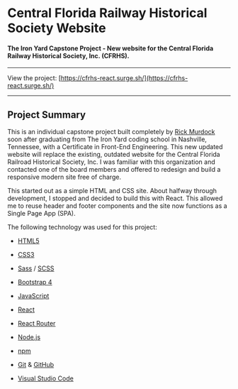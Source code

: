 # Central Florida Railway Historical Society Website

#### The Iron Yard Capstone Project - New website for the Central Florida Railway Historical Society, Inc. (CFRHS). 

---

View the project: [https://cfrhs-react.surge.sh/](https://cfrhs-react.surge.sh/)

---

## Project Summary

This is an individual capstone project built completely by [Rick Murdock](http://rickmurdock.com/) soon after graduating from The Iron Yard coding school in Nashville, Tennessee, with a Certificate in Front-End Engineering. This new updated website will replace the existing, outdated website for the Central Florida Railroad Historical Society, Inc. I was familiar with this organization and contacted one of the board members and offered to redesign and build a responsive modern site free of charge. 

This started out as a simple HTML and CSS site. About halfway through development, I stopped and decided to build this with React. This allowed me to reuse header and footer components and the site now functions as a Single Page App (SPA).

The following technology was used for this project:

* [HTML5](https://www.w3.org/TR/html5/)

* [CSS3](https://www.w3.org/Style/CSS/Overview.en.html)

* [Sass](http://sass-lang.com/) / [SCSS](http://sass-lang.com/documentation/file.SCSS_FOR_SASS_USERS.html)

* [Bootstrap 4](https://github.com/)

* [JavaScript](https://www.javascript.com/)

* [React](https://reactjs.org/)

* [React Router](https://www.npmjs.com/package/react-router)

* [Node.js](https://nodejs.org/en/)

* [npm](https://www.npmjs.com/)

* [Git](https://git-scm.com/) & [GitHub](https://github.com/)

* [Visual Studio Code](https://code.visualstudio.com/)

